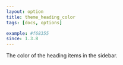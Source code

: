 ```yaml
---
layout: option
title: theme_heading_color
tags: [docs, options]

example: #f68355
since: 1.3.8
---
```


The color of the heading items in the sidebar.

